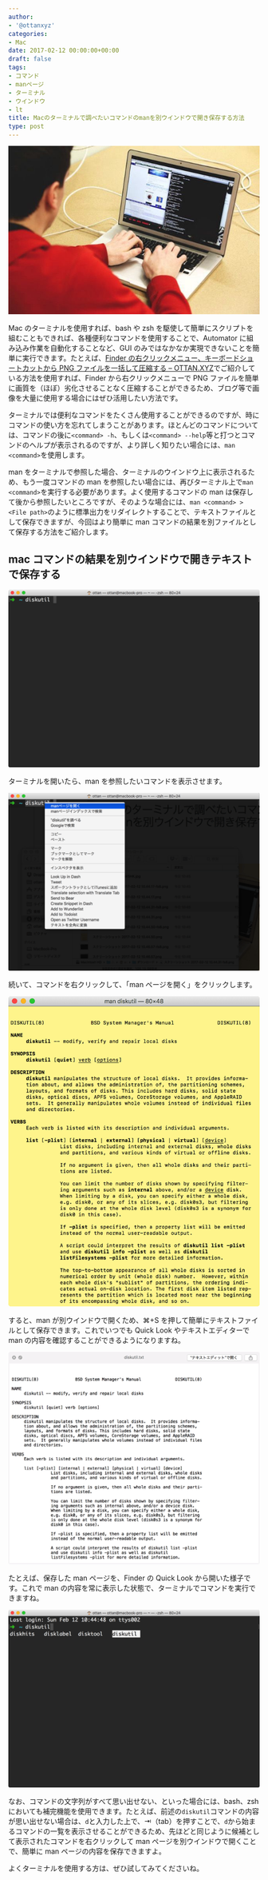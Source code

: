 ```yaml
---
author:
- '@ottanxyz'
categories:
- Mac
date: 2017-02-12 00:00:00+00:00
draft: false
tags:
- コマンド
- manページ
- ターミナル
- ウインドウ
- lt
title: Macのターミナルで調べたいコマンドのmanを別ウインドウで開き保存する方法
type: post
---
```


![](170212-589fbea2d297d.jpg)

Mac のターミナルを使用すれば、bash や zsh を駆使して簡単にスクリプトを組むこともできれば、各種便利なコマンドを使用することで、Automator に組み込み作業を自動化することなど、GUI のみではなかなか実現できないことを簡単に実行できます。たとえば、[Finder の右クリックメニュー、キーボードショートカットから PNG ファイルを一括して圧縮する – OTTAN.XYZ](/posts/2016/07/automator-finder-png-compress-4570/)でご紹介している方法を使用すれば、Finder から右クリックメニューで PNG ファイルを簡単に画質を（ほぼ）劣化させることなく圧縮することができるため、ブログ等で画像を大量に使用する場合にはぜひ活用したい方法です。

ターミナルでは便利なコマンドをたくさん使用することができるのですが、時にコマンドの使い方を忘れてしまうことがあります。ほとんどのコマンドについては、コマンドの後に`<command> -h`、もしくは`<command> --help`等と打つとコマンドのヘルプが表示されるのですが、より詳しく知りたい場合には、`man <command>`を使用します。

man をターミナルで参照した場合、ターミナルのウインドウ上に表示されるため、もう一度コマンドの man を参照したい場合には、再びターミナル上で`man <command>`を実行する必要があります。よく使用するコマンドの man は保存して後から参照したいところですが、そのような場合には、`man <command> > <File path>`のように標準出力をリダイレクトすることで、テキストファイルとして保存できますが、今回はより簡単に man コマンドの結果を別ファイルとして保存する方法をご紹介します。

## mac コマンドの結果を別ウインドウで開きテキストで保存する

![](170212-589fbeac123cd.png)

ターミナルを開いたら、man を参照したいコマンドを表示させます。

![](170212-589fbee93d26d.png)

続いて、コマンドを右クリックして、「man ページを開く」をクリックします。

![](170212-589fbef42cd44.png)

すると、man が別ウインドウで開くため、⌘+S を押して簡単にテキストファイルとして保存できます。これでいつでも Quick Look やテキストエディターで man の内容を確認することができるようになりますね。

![](170212-589fc1449d815.png)

たとえば、保存した man ページを、Finder の Quick Look から開いた様子です。これで man の内容を常に表示した状態で、ターミナルでコマンドを実行できますね。

![](170212-589fbefbc5edd.png)

なお、コマンドの文字列がすべて思い出せない、といった場合には、bash、zsh においても補完機能を使用できます。たとえば、前述の`diskutil`コマンドの内容が思い出せない場合は、`d`と入力した上で、⇥（tab）を押すことで、`d`から始まるコマンドの一覧を表示させることができるため、先ほどと同じように候補として表示されたコマンドを右クリックして man ページを別ウインドウで開くことで、簡単に man ページの内容を保存できますよ。

よくターミナルを使用する方は、ぜひ試してみてくださいね。